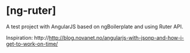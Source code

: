 # [ng-ruter]

A test project with AngularJS based on ngBoilerplate and using Ruter API.

Inspiration:
http://http://blog.novanet.no/angularjs-with-jsonp-and-how-i-get-to-work-on-time/


